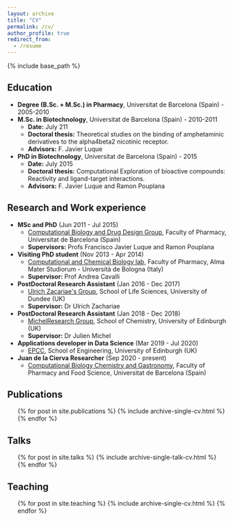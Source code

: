 ```yaml
---
layout: archive
title: "CV"
permalink: /cv/
author_profile: true
redirect_from:
  - /resume
---
```


{% include base_path %}

Education
-------

* **Degree (B.Sc. + M.Sc.) in Pharmacy**, Universitat de Barcelona (Spain) - 2005-2010
* **M.Sc. in Biotechnology**, Universitat de Barcelona (Spain) - 2010-2011
  * **Date:** July 211
  * **Doctoral thesis:** Theoretical studies on the binding of amphetaminic derivatives to the alpha4beta2 nicotinic receptor. 
  * **Advisors:** F. Javier Luque 
* **PhD in Biotechnology**, Universitat de Barcelona (Spain) - 2015
  * **Date:** July 2015
  * **Doctoral thesis:** Computational Exploration of bioactive compounds: Reactivity and ligand-target interactions. 
  * **Advisors:** F. Javier Luque and Ramon Pouplana

Research and Work experience
------- 

* **MSc and PhD** (Jun 2011 - Jul 2015)
  * [Computational Biology and Drug Design Group](http://www.ub.edu/cbdd/), Faculty of Pharmacy, Universitat de Barcelona (Spain)
  * **Supervisors:** Profs Francisco Javier Luque and Ramon Pouplana
* **Visiting PhD student** (Nov 2013 - Apr 2014)
  * [Computational and Chemical Biology lab](https://www.iit.it/research/lines/computational-and-chemical-biology), Faculty of Pharmacy, Alma Mater Studiorum - Università de Bologna (Italy)
  * **Supervisor:** Prof Andrea Cavalli 
* **PostDoctoral Research Assistant** (Jan 2016 - Dec 2017) 
  * [Ulrich Zacariae's Group](https://www.lifesci.dundee.ac.uk/groups/ulrich_zachariae/index.html), School of Life Sciences, University of Dundee (UK)
  * **Supervisor:** Dr Ulrich Zachariae 
* **PostDoctoral Research Assistant** (Jan 2018 - Dec 2018)
  * [MichelResearch Group](https://www.julienmichel.net/lab/), School of Chemistry, University of Edinburgh (UK)
  * **Supervisor:** Dr Julien Michel 
* **Applications developer in Data Science** (Mar 2019 - Jul 2020)
  * [EPCC](http://www.epcc.ed.ac.uk), School of Engineering, University of Edinburgh (UK)
* **Juan de la Cierva Researcher** (Sep 2020 - present)
  * [Computational Biology Chemistry and Gastronomy](http://www.ub.edu/cbcg/index.php), Faculty of Pharmacy and Food Science, Universitat de Barcelona (Spain)
  

Publications
-------
  <ul>{% for post in site.publications %}
    {% include archive-single-cv.html %}
  {% endfor %}</ul>
  
Talks
-------
  <ul>{% for post in site.talks %}
    {% include archive-single-talk-cv.html %}
  {% endfor %}</ul>
  
Teaching
-------
  <ul>{% for post in site.teaching %}
    {% include archive-single-cv.html %}
  {% endfor %}</ul>
  


